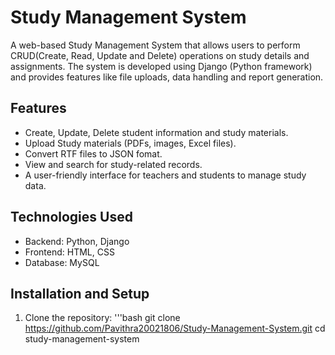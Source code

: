 # Study Management System

A web-based Study Management System that allows users to perform CRUD(Create, Read, Update and Delete) operations on study details and assignments.  The system is developed using Django (Python framework) and provides
features like file uploads, data handling and report generation.

## Features

- Create, Update, Delete student information and study materials.
- Upload Study materials (PDFs, images, Excel files).
- Convert RTF files to JSON fomat.
- View and search for study-related records.
- A user-friendly interface for teachers and students to manage study data.

## Technologies Used
- Backend: Python, Django
- Frontend: HTML, CSS
- Database: MySQL

## Installation and Setup

1. Clone the repository:
   '''bash
   git clone https://github.com/Pavithra20021806/Study-Management-System.git
   cd study-management-system
